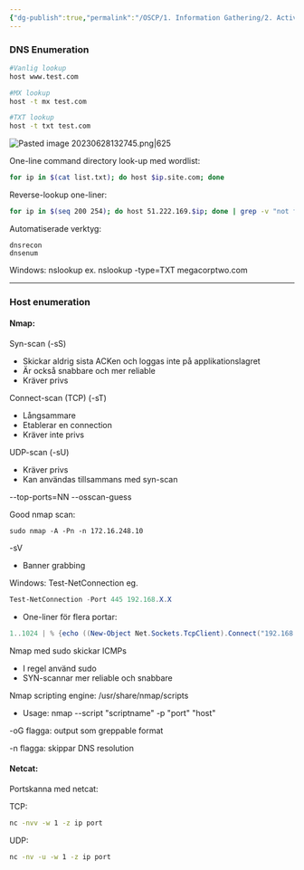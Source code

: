 ```yaml
---
{"dg-publish":true,"permalink":"/OSCP/1. Information Gathering/2. Active Gathering/"}
---
```



### DNS Enumeration
``` bash
#Vanlig lookup
host www.test.com

#MX lookup
host -t mx test.com

#TXT lookup
host -t txt test.com
```
![Pasted image 20230628132745.png|625](/img/user/IMAGES/Pasted%20image%2020230628132745.png)

One-line command directory look-up med wordlist:
```bash
for ip in $(cat list.txt); do host $ip.site.com; done
```

Reverse-lookup one-liner:
```bash
for ip in $(seq 200 254); do host 51.222.169.$ip; done | grep -v "not found"
```

Automatiserade verktyg:

	dnsrecon
	dnsenum

Windows:
	nslookup
	ex. nslookup -type=TXT megacorptwo.com

----------------------

### Host enumeration

#### Nmap:

Syn-scan (-sS)
- Skickar aldrig sista ACKen och loggas inte på applikationslagret
- Är också snabbare och mer reliable
- Kräver privs

Connect-scan (TCP) (-sT)
- Långsammare
- Etablerar en connection
- Kräver inte privs

UDP-scan (-sU)
- Kräver privs
- Kan användas tillsammans med syn-scan

--top-ports=NN
--osscan-guess

Good nmap scan:
```
sudo nmap -A -Pn -n 172.16.248.10
```

-sV
- Banner grabbing

Windows:
	Test-NetConnection
eg.
```powershell
Test-NetConnection -Port 445 192.168.X.X
```

- One-liner för flera portar:
``` powershell
1..1024 | % {echo ((New-Object Net.Sockets.TcpClient).Connect("192.168.50.151", $_)) "TCP port $_ is open"} 2>$null
```

Nmap med sudo skickar ICMPs
- I regel använd sudo
- SYN-scannar mer reliable och snabbare

Nmap scripting engine:
/usr/share/nmap/scripts
- Usage: nmap --script "scriptname" -p "port" "host"

-oG flagga: output som greppable format

-n flagga: skippar DNS resolution

#### Netcat:

Portskanna med netcat:

TCP:
```bash
nc -nvv -w 1 -z ip port
```


UDP:
```bash
nc -nv -u -w 1 -z ip port
```


